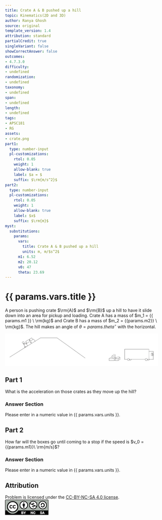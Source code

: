 ```yaml
---
title: Crate A & B pushed up a hill
topic: Kinematics(2D and 3D)
author: Ranya Ghosh
source: original
template_version: 1.4
attribution: standard
partialCredit: true
singleVariant: false
showCorrectAnswer: false
outcomes:
- 4.7.3.0
difficulty:
- undefined
randomization:
- undefined
taxonomy:
- undefined
span:
- undefined
length:
- undefined
tags:
- APSC181
- RG
assets:
- crate.png
part1:
  type: number-input
  pl-customizations:
    rtol: 0.05
    weight: 1
    allow-blank: true
    label: $a = $
    suffix: $\rm{m/s^2}$
part2:
  type: number-input
  pl-customizations:
    rtol: 0.05
    weight: 1
    allow-blank: true
    label: $x$
    suffix: $\rm{m}$
myst:
  substitutions:
    params:
      vars:
        title: Crate A & B pushed up a hill
        units: m, m/$s^2$
      m1: 6.52
      m2: 20.12
      v0: 47
      theta: 23.69
---
```

# {{ params.vars.title }}
A person is pushing crate $\rm{A}$ and $\rm{B}$ up a hill to have it slide down into an area for pickup and loading.
Crate A has a mass of $m_1 = {{ params.m1 }} \ \rm{kg}$ and Crate B has a mass of $m_2 = {{params.m2}} \ \rm{kg}$.
The hill makes an angle of $\theta =  {{ params.theta }}^{\circ}$ with the horizontal.

<img src="crate.png" width=800>

## Part 1

What is the acceleration on those crates as they move up the hill?

### Answer Section

Please enter in a numeric value in {{ params.vars.units }}.

## Part 2

How far will the boxes go until coming to a stop if the speed is $v_0 = {{params.m1}}\ \rm{m/s}$?

### Answer Section

Please enter in a numeric value in {{ params.vars.units }}.

## Attribution

Problem is licensed under the [CC-BY-NC-SA 4.0 license](https://creativecommons.org/licenses/by-nc-sa/4.0/).<br> ![The Creative Commons 4.0 license requiring attribution-BY, non-commercial-NC, and share-alike-SA license.](https://raw.githubusercontent.com/firasm/bits/master/by-nc-sa.png)